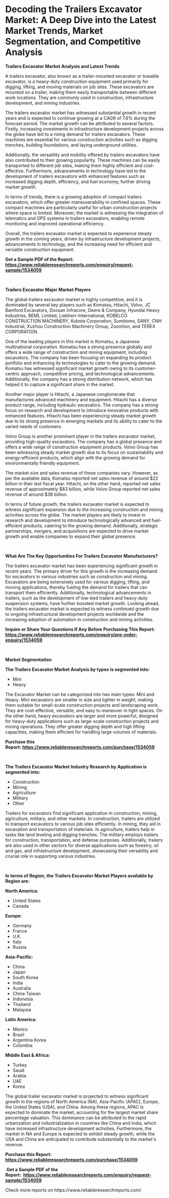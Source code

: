 <p><h1>Decoding the Trailers Excavator Market: A Deep Dive into the Latest Market Trends, Market Segmentation, and Competitive Analysis</h1></p><p><strong>Trailers Excavator Market Analysis and Latest Trends</strong></p>
<p><p>A trailers excavator, also known as a trailer-mounted excavator or towable excavator, is a heavy-duty construction equipment used primarily for digging, lifting, and moving materials on job sites. These excavators are mounted on a trailer, making them easily transportable between different work locations. They are commonly used in construction, infrastructure development, and mining industries.</p><p>The trailers excavator market has witnessed substantial growth in recent years and is expected to continue growing at a CAGR of 7.6% during the forecast period. The market growth can be attributed to several factors. Firstly, increasing investments in infrastructure development projects across the globe have led to a rising demand for trailers excavators. These machines are essential for various construction activities such as digging trenches, building foundations, and laying underground utilities.</p><p>Additionally, the versatility and mobility offered by trailers excavators have also contributed to their growing popularity. These machines can be easily transported to different job sites, making them highly efficient and cost-effective. Furthermore, advancements in technology have led to the development of trailers excavators with enhanced features such as increased digging depth, efficiency, and fuel economy, further driving market growth.</p><p>In terms of trends, there is a growing adoption of compact trailers excavators, which offer greater maneuverability in confined spaces. These compact machines are particularly useful for urban construction projects where space is limited. Moreover, the market is witnessing the integration of telematics and GPS systems in trailers excavators, enabling remote monitoring and improved operational efficiency.</p><p>Overall, the trailers excavator market is expected to experience steady growth in the coming years, driven by infrastructure development projects, advancements in technology, and the increasing need for efficient and versatile construction equipment.</p></p>
<p><strong>Get a Sample PDF of the Report:&nbsp; <a href="https://www.reliableresearchreports.com/enquiry/request-sample/1534059">https://www.reliableresearchreports.com/enquiry/request-sample/1534059</a></strong></p>
<p>&nbsp;</p>
<p><strong>Trailers Excavator Major Market Players</strong></p>
<p><p>The global trailers excavator market is highly competitive, and it is dominated by several key players such as Komatsu, Hitachi, Volvo, JC Bamford Excavators, Doosan Infracore, Deere & Company, Hyundai Heavy Industries, BEML Limited, Liebherr-International, KOBELCO CONSTRUCTION MACHINERY, Kubota Corporation, Sumitomo, SANY, CNH Industrial, Xuzhou Construction Machinery Group, Zoomlion, and TEREX CORPORATION.</p><p>One of the leading players in this market is Komatsu, a Japanese multinational corporation. Komatsu has a strong presence globally and offers a wide range of construction and mining equipment, including excavators. The company has been focusing on expanding its product portfolio and enhancing its technologies to cater to the growing demand. Komatsu has witnessed significant market growth owing to its customer-centric approach, competitive pricing, and technological advancements. Additionally, the company has a strong distribution network, which has helped it to capture a significant share in the market.</p><p>Another major player is Hitachi, a Japanese conglomerate that manufactures advanced machinery and equipment. Hitachi has a diverse product range, including hydraulic excavators. The company has a strong focus on research and development to introduce innovative products with enhanced features. Hitachi has been experiencing steady market growth due to its strong presence in emerging markets and its ability to cater to the varied needs of customers.</p><p>Volvo Group is another prominent player in the trailers excavator market, providing high-quality excavators. The company has a global presence and offers a wide range of construction equipment products. Volvo Group has been witnessing steady market growth due to its focus on sustainability and energy-efficient products, which align with the growing demand for environmentally friendly equipment.</p><p>The market size and sales revenue of these companies vary. However, as per the available data, Komatsu reported net sales revenue of around $22 billion in their last fiscal year. Hitachi, on the other hand, reported net sales revenue of approximately $83 billion, while Volvo Group reported net sales revenue of around $38 billion.</p><p>In terms of future growth, the trailers excavator market is expected to witness significant expansion due to the increasing construction and mining activities across the globe. The market players are likely to invest in research and development to introduce technologically advanced and fuel-efficient products, catering to the growing demand. Additionally, strategic partnerships, mergers, and acquisitions are expected to drive market growth and enable companies to expand their global presence.</p></p>
<p>&nbsp;</p>
<p><strong>What Are The Key Opportunities For Trailers Excavator Manufacturers?</strong></p>
<p><p>The trailers excavator market has been experiencing significant growth in recent years. The primary driver for this growth is the increasing demand for excavators in various industries such as construction and mining. Excavators are being extensively used for various digging, lifting, and moving applications, thereby fueling the demand for trailers that can transport them efficiently. Additionally, technological advancements in trailers, such as the development of low-bed trailers and heavy-duty suspension systems, have further boosted market growth. Looking ahead, the trailers excavator market is expected to witness continued growth due to ongoing infrastructural development projects worldwide and the increasing adoption of automation in construction and mining activities.</p></p>
<p><strong>Inquire or Share Your Questions If Any Before Purchasing This Report: <a href="https://www.reliableresearchreports.com/enquiry/pre-order-enquiry/1534059">https://www.reliableresearchreports.com/enquiry/pre-order-enquiry/1534059</a></strong></p>
<p>&nbsp;</p>
<p><strong>Market Segmentation</strong></p>
<p><strong>The Trailers Excavator Market Analysis by types is segmented into:</strong></p>
<p><ul><li>Mini</li><li>Heavy</li></ul></p>
<p><p>The Excavator Market can be categorized into two main types: Mini and Heavy. Mini excavators are smaller in size and lighter in weight, making them suitable for small-scale construction projects and landscaping work. They are cost-effective, versatile, and easy to maneuver in tight spaces. On the other hand, heavy excavators are larger and more powerful, designed for heavy-duty applications such as large-scale construction projects and mining operations. They offer greater digging depth and high lifting capacities, making them efficient for handling large volumes of materials.</p></p>
<p><strong>Purchase this Report:&nbsp;<a href="https://www.reliableresearchreports.com/purchase/1534059">https://www.reliableresearchreports.com/purchase/1534059</a></strong></p>
<p>&nbsp;</p>
<p><strong>The Trailers Excavator Market Industry Research by Application is segmented into:</strong></p>
<p><ul><li>Construction</li><li>Mining</li><li>Agriculture</li><li>Military</li><li>Other</li></ul></p>
<p><p>Trailers for excavators find significant application in construction, mining, agriculture, military, and other markets. In construction, trailers are utilized to transport excavators to various job sites efficiently. In mining, they aid in excavation and transportation of materials. In agriculture, trailers help in tasks like land leveling and digging trenches. The military employs trailers for construction, transportation, and defense purposes. Additionally, trailers are also used in other sectors for diverse applications such as forestry, oil and gas, and infrastructure development, showcasing their versatility and crucial role in supporting various industries.</p></p>
<p>&nbsp;</p>
<p><strong>In terms of Region, the Trailers Excavator Market Players available by Region are:</strong></p>
<p>
    <p> <strong> North America: </strong>
        <ul>
            <li>United States</li>
            <li>Canada</li>
        </ul>
        </p> 
    <p> <strong> Europe: </strong>
        <ul>
            <li>Germany</li>
            <li>France</li>
            <li>U.K.</li>
            <li>Italy</li>
            <li>Russia</li>
        </ul>
        </p> 
    <p> <strong> Asia-Pacific: </strong>
        <ul>
            <li>China</li>
            <li>Japan</li>
            <li>South Korea</li>
            <li>India</li>
            <li>Australia</li>
            <li>China Taiwan</li>
            <li>Indonesia</li>
            <li>Thailand</li>
            <li>Malaysia</li>
        </ul>
        </p> 
    <p> <strong> Latin America: </strong>
        <ul>
            <li>Mexico</li>
            <li>Brazil</li>
            <li>Argentina Korea</li>
            <li>Colombia</li>
        </ul>
        </p> 
    <p> <strong> Middle East & Africa: </strong>
        <ul>
            <li>Turkey</li>
            <li>Saudi</li>
            <li>Arabia</li>
            <li>UAE</li>
            <li>Korea</li>
        </ul>
    </p>
    </p>
<p><p>The global trailer excavator market is projected to witness significant growth in the regions of North America (NA), Asia-Pacific (APAC), Europe, the United States (USA), and China. Among these regions, APAC is expected to dominate the market, accounting for the largest market share percentage valuation. This dominance can be attributed to the rapid urbanization and industrialization in countries like China and India, which have increased infrastructure development activities. Furthermore, the market in NA and Europe is expected to exhibit steady growth, while the USA and China are anticipated to contribute substantially to the market's revenue.</p></p>
<p><strong>Purchase this Report: <a href="https://www.reliableresearchreports.com/purchase/1534059">https://www.reliableresearchreports.com/purchase/1534059</a></strong></p>
<p>&nbsp;<strong>Get a Sample PDF of the Report:&nbsp;&nbsp;<a href="https://www.reliableresearchreports.com/enquiry/request-sample/1534059">https://www.reliableresearchreports.com/enquiry/request-sample/1534059</a></strong></p>
<p><strong></strong></p>
<p>Check more reports on https://www.reliableresearchreports.com/</p>